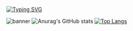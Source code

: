 [![Typing SVG](https://readme-typing-svg.demolab.com?font=Fira+Code&pause=700&color=FFFFFF&center=true&vCenter=true&width=435&lines=Data+Analist;Python;Power+Bi;Learning+to+Ethical+hack)](https://git.io/typing-svg)




  ![banner](https://github.com/bmmrxx/bmmrxx/assets/139537072/8859d8c1-10d0-4aa6-a832-a14e88020d40)
![Anurag's GitHub stats](https://github-readme-stats.vercel.app/api?username=bmmrxx&show_icons=true&theme=tokyonight)
[![Top Langs](https://github-readme-stats.vercel.app/api/top-langs/?username=bmmrxx&layout=compact&theme=tokyonight)](https://github.com/bmmrxx)
